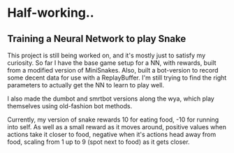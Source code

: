 # Half-working..

## Training a Neural Network to play Snake

This project is still being worked on, and it's mostly just to satisfy my curiosity.
So far I have the base game setup for a NN, with rewards, built from a modified version of MiniSnakes.
Also, built a bot-version to record some decent data for use with a ReplayBuffer.
I'm still trying to find the right parameters to actually get the NN to learn to play well.

I also made the dumbot and smrtbot versions along the wya, which play themselves using old-fashion bot methods.

Currently, my version of snake rewards 10 for eating food, -10 for running into self.
As well as a small reward as it moves around, positive values when actions take it closer to food,
negative when it's actions head away from food, scaling from 1 up to 9 (spot next to food) as it gets closer.
